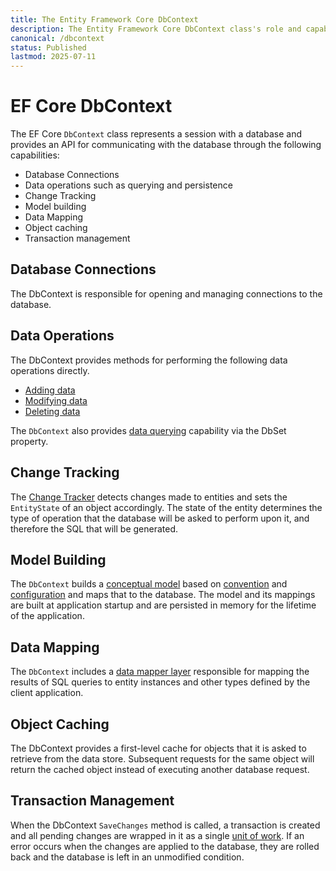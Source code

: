 ```yaml
---
title: The Entity Framework Core DbContext
description: The Entity Framework Core DbContext class's role and capabilities 
canonical: /dbcontext
status: Published
lastmod: 2025-07-11
---
```


# EF Core DbContext

The EF Core `DbContext` class represents a session with a database and provides an API for communicating with the database through the following capabilities:

- Database Connections
- Data operations such as querying and persistence
- Change Tracking
- Model building
- Data Mapping
- Object caching
- Transaction management

## Database Connections

The DbContext is responsible for opening and managing connections to the database. 

## Data Operations

The DbContext provides methods for performing the following data operations directly.

- [Adding data](/dbcontext/adding-data)
- [Modifying data](/dbcontext/modifying-data)
- [Deleting data](/dbcontext/deleting-data)

The `DbContext` also provides [data querying](/dbset/querying-data) capability via the DbSet property.

  

[//]: # (https://msdn.microsoft.com/en-us/magazine/mt767693.aspx)

## Change Tracking
The [Change Tracker](/dbcontext/change-tracker) detects changes made to entities and sets the `EntityState` of an object accordingly. The state of the entity determines the type of operation that the database will be asked to perform upon it, and therefore the SQL that will be generated.

## Model Building
The `DbContext` builds a [conceptual model](/model) based on [convention](/conventions) and [configuration](/configuration) and maps that to the database. The model and its mappings are built at application startup and are persisted in memory for the lifetime of the application.

## Data Mapping
The `DbContext` includes a [data mapper layer](http://martinfowler.com/eaaCatalog/dataMapper.html) responsible for mapping the results of SQL queries to entity instances and other types defined by the client application. 

## Object Caching
The DbContext provides a first-level cache for objects that it is asked to retrieve from the data store. Subsequent requests for the same object will return the cached object instead of executing another database request.

## Transaction Management
When the DbContext `SaveChanges` method is called, a transaction is created and all pending changes are wrapped in it as a single [unit of work](http://martinfowler.com/eaaCatalog/unitOfWork.html). If an error occurs when the changes are applied to the database, they are rolled back and the database is left in an unmodified condition. 

[//]: # (https://msdn.microsoft.com/en-us/library/dn456843.aspx)







